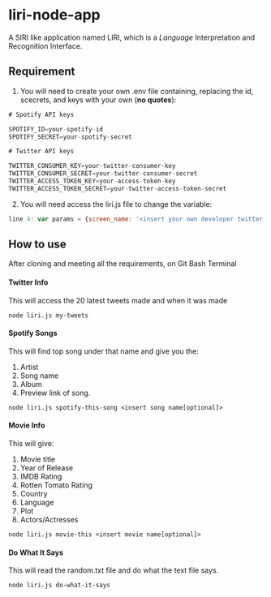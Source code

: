 # liri-node-app
A SIRI like application named LIRI, which is a _Language_ Interpretation and Recognition Interface.

## Requirement
1. You will need to create your own .env file containing, replacing the id, scecrets, and keys with your own (**no quotes**):

```js
# Spotify API keys

SPOTIFY_ID=your-spotify-id
SPOTIFY_SECRET=your-spotify-secret

# Twitter API keys

TWITTER_CONSUMER_KEY=your-twitter-consumer-key
TWITTER_CONSUMER_SECRET=your-twitter-consumer-secret
TWITTER_ACCESS_TOKEN_KEY=your-access-token-key
TWITTER_ACCESS_TOKEN_SECRET=your-twitter-access-token-secret

```

2. You will need access the liri.js file to change the variable:

```js
line 4: var params = {screen_name: '<insert your own developer twitter screen name>'};
```

## How to use
After cloning and meeting all the requirements, on Git Bash Terminal

#### Twitter Info
This will access the 20 latest tweets made and when it was made
```
node liri.js my-tweets
```
#### Spotify Songs
This will find top song under that name and give you the:
1. Artist
2. Song name
3. Album
4. Preview link of song.
```
node liri.js spotify-this-song <insert song name[optional]>
```
#### Movie Info
This will give:
1. Movie title
2. Year of Release
3. IMDB Rating
4. Rotten Tomato Rating
5. Country
6. Language
7. Plot
8. Actors/Actresses
```
node liri.js movie-this <insert movie name[optional]>
```
#### Do What It Says
This will read the random.txt file and do what the text file says.
```
node liri.js do-what-it-says
```